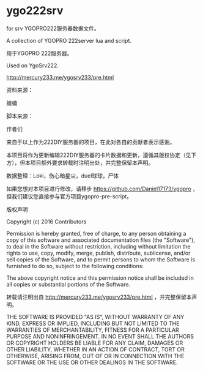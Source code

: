 # ygo222srv
for srv
YGOPRO222服务器数据文件。

A collection of YGOPRO 222server lua and script.

用于YGOPRO 222服务器。

Used on YgoSrv222.

http://mercury233.me/ygosrv233/pre.html

资料来源：

蝗蝻

脚本来源：

作者们

来自于以上作为222DIY服务器的项目，在此对各自的贡献者表示感谢。

本项目将作为更新编辑222DIY服务器的卡片数据和更新，遵循其版权协定（见下方），但本项目额外要求转载时注明出处，并完整保留本声明。

数据整理：Loki，伤心暗星尘，duel球球，尸体

如果您想对本项目进行修改，请移步 https://github.com/Daniel17173/ygopro ，但我们建议您直接参与官方项目ygopro-pre-script。

版权声明

Copyright (c) 2016 Contributors

Permission is hereby granted, free of charge, to any person obtaining a copy of this software and associated documentation files (the "Software"), to deal in the Software without restriction, including without limitation the rights to use, copy, modify, merge, publish, distribute, sublicense, and/or sell copies of the Software, and to permit persons to whom the Software is furnished to do so, subject to the following conditions:

The above copyright notice and this permission notice shall be included in all copies or substantial portions of the Software.

转载请注明出自 http://mercury233.me/ygosrv233/pre.html ，并完整保留本声明。

THE SOFTWARE IS PROVIDED "AS IS", WITHOUT WARRANTY OF ANY KIND, EXPRESS OR IMPLIED, INCLUDING BUT NOT LIMITED TO THE WARRANTIES OF MERCHANTABILITY, FITNESS FOR A PARTICULAR PURPOSE AND NONINFRINGEMENT. IN NO EVENT SHALL THE AUTHORS OR COPYRIGHT HOLDERS BE LIABLE FOR ANY CLAIM, DAMAGES OR OTHER LIABILITY, WHETHER IN AN ACTION OF CONTRACT, TORT OR OTHERWISE, ARISING FROM, OUT OF OR IN CONNECTION WITH THE SOFTWARE OR THE USE OR OTHER DEALINGS IN THE SOFTWARE.
